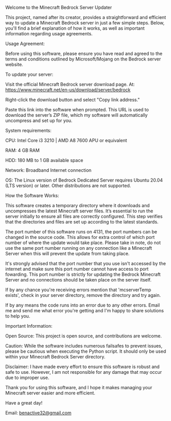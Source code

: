 Welcome to the Minecraft Bedrock Server Updater

This project, named after its creator, provides a straightforward and efficient way to update a Minecraft Bedrock server in just a few simple steps. Below, you'll find a brief explanation of how it works, as well as important information regarding usage agreements.

Usage Agreement:

Before using this software, please ensure you have read and agreed to the terms and conditions outlined by Microsoft/Mojang on the Bedrock server website.

To update your server:

Visit the official Minecraft Bedrock server download page. At: https://www.minecraft.net/en-us/download/server/bedrock

Right-click the download button and select "Copy link address."

Paste this link into the software when prompted. This URL is used to download the server’s ZIP file, which my software will automatically uncompress and set up for you.

System requirements:

CPU: Intel Core i3 3210 | AMD A8 7600 APU or equivalent

RAM: 4 GB RAM

HDD: 180 MB to 1 GB available space

Network: Broadband Internet connection

OS: The Linux version of Bedrock Dedicated Server requires Ubuntu 20.04 (LTS version) or later. Other distributions are not supported.

How the Software Works:

This software creates a temporary directory where it downloads and uncompresses the latest Minecraft server files. It’s essential to run the server initially to ensure all files are correctly configured. This step verifies that the directories and files are set up according to the latest standards.

The port number of this software runs on 4131, the port numbers can be changed in the source code. This allows for extra control of which port number of where the update would take place. Please take in note, do not use the same port number running on any connection like a Minecraft Server when this will prevent the update from taking place.

It's strongly advised that the port number that you use isn't accessed by the internet and make sure this port number cannot have access to port fowarding. This port number is strictly for updating the Bedrock Minecraft Server and no connections should be taken place on the server itself.

If by any chance you're receiving errors mention that 'mcserverTemp exists', check in your server directory, remove the directory and try again.

If by any means the code runs into an error due to any other errors. Email me and send me what error you're getting and I'm happy to share solutions to help you.

Important Information:

Open Source: This project is open source, and contributions are welcome.

Caution: While the software includes numerous failsafes to prevent issues, please be cautious when executing the Python script. It should only be used within your Minecraft Bedrock Server directory.

Disclaimer: I have made every effort to ensure this software is robust and safe to use. However, I am not responsible for any damage that may occur due to improper use.

Thank you for using this software, and I hope it makes managing your Minecraft server easier and more efficient.

Have a great day!

Email: benactive32@gmail.com
